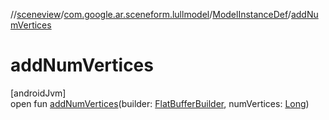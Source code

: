 //[sceneview](../../../index.md)/[com.google.ar.sceneform.lullmodel](../index.md)/[ModelInstanceDef](index.md)/[addNumVertices](add-num-vertices.md)

# addNumVertices

[androidJvm]\
open fun [addNumVertices](add-num-vertices.md)(builder: [FlatBufferBuilder](../../com.google.flatbuffers/-flat-buffer-builder/index.md), numVertices: [Long](https://kotlinlang.org/api/latest/jvm/stdlib/kotlin/-long/index.html))
